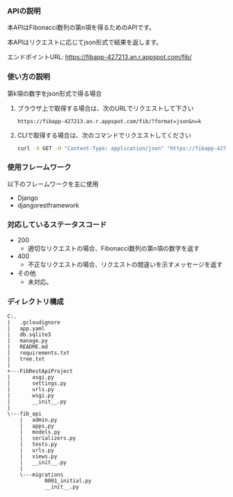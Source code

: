 ### APIの説明
本APIはFibonacci数列の第n項を得るためのAPIです。

本APIはリクエストに応じてjson形式で結果を返します。

エンドポイントURL: https://fibapp-427213.an.r.appspot.com/fib/

### 使い方の説明
第k項の数字をjson形式で得る場合

1. ブラウザ上で取得する場合は、次のURLでリクエストして下さい
    ```url
    https://fibapp-427213.an.r.appspot.com/fib/?format=json&n=k
    ```
2. CLIで取得する場合は、次のコマンドでリクエストしてください
    ```sh
    curl -X GET -H "Content-Type: application/json" "https://fibapp-427213.an.r.appspot.com/fib/?format=json&n=k"
    ```

### 使用フレームワーク
以下のフレームワークを主に使用
- Django
- djangorestframework

### 対応しているステータスコード
- 200
    - 適切なリクエストの場合、Fibonacci数列の第n項の数字を返す
- 400
    - 不正なリクエストの場合、リクエストの間違いを示すメッセージを返す
- その他
    - 未対応。

### ディレクトリ構成
```
C:.
|   .gcloudignore
|   app.yaml
|   db.sqlite3
|   manage.py
|   README.md
|   requirements.txt
|   tree.txt
|   
+---FibRestApiProject
|       asgi.py
|       settings.py
|       urls.py
|       wsgi.py
|       __init__.py
|       
\---fib_api
    |   admin.py
    |   apps.py
    |   models.py
    |   serializers.py
    |   tests.py
    |   urls.py
    |   views.py
    |   __init__.py
    |   
    \---migrations
            0001_initial.py
            __init__.py
```